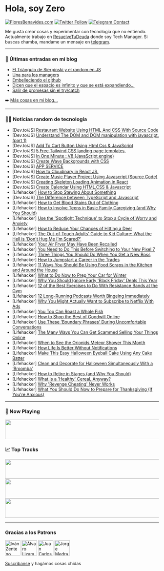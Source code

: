 # Hola, soy Zero

[![FloresBenavides.com](https://img.shields.io/website?down_message=oops&label=MiBlog&style=for-the-badge&up_message=online&url=https%3A%2F%2Ffloresbenavides.com)](https://floresbenavides.com) [![Twitter Follow](https://img.shields.io/twitter/follow/ZeroDragon?color=%231DA1F2&label=Follow&logo=twitter&logoColor=ffffff&style=for-the-badge)](https://twitter.com/zerodragon) [![Telegram Contact](https://img.shields.io/badge/escr%C3%ADbeme-ZeroDragon-%2326A5E4?style=for-the-badge&logo=telegram)](https://t.me/zerodragon)

Me gusta crear cosas y experimentar con tecnología que no entiendo.
Actualmente trabajo en [ResuelveTuDeuda](http://github.com/resuelve) donde soy Tech Manager.
Si buscas chamba, mandame un mensaje en [telegram](https://t.me/zerodragon).

---

### 📕 Últimas entradas en mi blog
<!-- BLOG-POST-LIST:START -->
- [El Triángulo de Sierpinski y el random en JS](https://floresbenavides.com/el-triangulo-de-sierpinski-y-el-random-en-js/)
- [Una para los managers](https://floresbenavides.com/una-para-los-managers/)
- [Embelleciendo el github](https://floresbenavides.com/embelleciendo-el-github/)
- [Dicen que el espacio es infinito y que se está expandiendo…](https://floresbenavides.com/dicen-que-el-espacio-es-infinito-y-que-se-esta-expandiendo/)
- [Salir de promesas sin el try/catch](https://floresbenavides.com/salir-de-promesas-sin-el-try-catch/)
<!-- BLOG-POST-LIST:END -->

➡️ [Más cosas en mi blog...](https://floresbenavides.com)

---

### 👨‍💻 Noticias random de tecnología
<!-- TECH-POSTS:START -->
- [Dev.to/JS] [Restaurant Website Using HTML And CSS With Source Code](https://dev.to/codingtitan6/restaurant-website-using-html-and-css-with-source-code-mog)
- [Dev.to/JS] [Understand The DOM and DOM manipulation with javascript. &lpar;part 1&rpar;](https://dev.to/jonathz/understand-the-dom-and-dom-manipulation-with-javascript-part-1-54kk)
- [Dev.to/JS] [Add To Cart Button Using Html,Css &amp; JavaScript](https://dev.to/codingtitan6/add-to-cart-button-using-htmlcss-javascript-3k4l)
- [Dev.to/JS] [5 Free Tailwind CSS landing page templates.](https://dev.to/britzdylan/5-free-tailwind-css-landing-page-templates-3bga)
- [Dev.to/JS] [In One Minute : V8 &lpar;JavaScript engine&rpar;](https://dev.to/rakeshkr2/in-one-minute-v8-javascript-engine-59b2)
- [Dev.to/JS] [Create Wave Backgrounds with CSS](https://dev.to/codingtitan6/create-wave-backgrounds-with-css-1mmd)
- [Dev.to/JS] [APP SERVICE](https://dev.to/bruyo/app-service-25p4)
- [Dev.to/JS] [How to Cloudinary in React JS.](https://dev.to/femiobadimu/how-to-cloudinary-in-react-js-54fi)
- [Dev.to/JS] [Create Music Player Project Using Javascript &lpar;Source Code&rpar;](https://dev.to/codingtitan6/create-music-player-project-using-javascript-source-code-1alh)
- [Dev.to/JS] [Creating Skeleton Loading Animation in React](https://dev.to/documatic/creating-skeleton-loading-animation-in-react-4f38)
- [Dev.to/JS] [Create Calendar Using HTML,CSS &amp; Javascript](https://dev.to/codingtitan6/create-calendar-using-htmlcss-javascript-386n)
- [Lifehacker] [How to Stop Stewing About Something](https://lifehacker.com/how-to-stop-stewing-about-something-1849662660)
- [Dev.to/JS] [The Difference between TypeScript and Javascript](https://dev.to/smpnjn/the-difference-between-typescript-and-javascript-3gem)
- [Lifehacker] [How to Get Blood Stains Out of Clothing](https://lifehacker.com/how-to-get-blood-stains-out-of-clothing-1849662672)
- [Lifehacker] [How to Involve Teens in Basic Family Caregiving &lpar;and Why You Should&rpar;](https://lifehacker.com/how-to-involve-teens-in-basic-family-caregiving-and-wh-1849662563)
- [Lifehacker] [Use the &#39;Spotlight Technique&#39; to Stop a Cycle of Worry and Anxiety](https://lifehacker.com/use-the-spotlight-technique-to-stop-a-cycle-of-worry-an-1849662342)
- [Lifehacker] [How to Reduce Your Chances of Hitting a Deer](https://lifehacker.com/how-to-reduce-your-chances-of-hitting-a-deer-1849661336)
- [Lifehacker] [The Out-of-Touch Adults&#39; Guide to Kid Culture: What the Hell is &#39;Don&#39;t Hug Me I&#39;m Scared?&#39;](https://lifehacker.com/what-is-dont-hug-me-im-scared-1849660077)
- [Lifehacker] [Your Air Fryer May Have Been Recalled](https://lifehacker.com/your-air-fryer-may-have-been-recalled-1849660626)
- [Lifehacker] [You Need to Do This Before Switching to Your New Pixel 7](https://lifehacker.com/you-need-to-do-this-before-switching-to-your-new-pixel-1849658486)
- [Lifehacker] [Three Things You Should Do When You Get a New Boss](https://lifehacker.com/three-things-you-should-do-when-you-get-a-new-boss-1849659881)
- [Lifehacker] [How to Jumpstart a Career in the Trades](https://lifehacker.com/how-to-jumpstart-a-career-in-the-trades-1849658828)
- [Lifehacker] [11 Ways You Should Be Using Food Scraps in the Kitchen and Around the House](https://lifehacker.com/11-ways-you-should-be-using-food-scraps-in-the-kitchen-1849659704)
- [Lifehacker] [What to Do Now to Prep Your Car for Winter](https://lifehacker.com/what-to-do-now-to-prep-your-car-for-winter-1849659286)
- [Lifehacker] [Why You Should Ignore Early &#39;Black Friday&#39; Deals This Year](https://lifehacker.com/why-you-should-ignore-early-black-friday-deals-this-yea-1849648563)
- [Lifehacker] [12 of the Best Exercises to Do With Resistance Bands at the Gym](https://lifehacker.com/12-of-the-best-exercises-to-do-with-resistance-bands-at-1849658908)
- [Lifehacker] [12 Long-Running Podcasts Worth Bingeing Immediately](https://lifehacker.com/12-long-running-podcasts-worth-bingeing-immediately-1849614978)
- [Lifehacker] [Why You Might Actually Want to Subscribe to Netflix With Ads](https://lifehacker.com/why-you-might-actually-want-to-subscribe-to-netflix-wit-1849658102)
- [Lifehacker] [You Too Can Roast a Whole Fish](https://lifehacker.com/you-too-can-roast-a-whole-fish-1849656039)
- [Lifehacker] [How to Shop the Best of Goodwill Online](https://lifehacker.com/how-to-shop-the-best-of-goodwill-online-1849655901)
- [Lifehacker] [Use These &#39;Boundary Phrases&#39; During Uncomfortable Conversations](https://lifehacker.com/use-these-boundary-phrases-during-uncomfortable-convers-1849657838)
- [Lifehacker] [The Many Ways You Can Get Scammed Selling Your Things Online](https://lifehacker.com/the-many-ways-you-can-get-scammed-selling-your-things-o-1849655585)
- [Lifehacker] [When to See the Orionids Meteor Shower This Month](https://lifehacker.com/when-to-see-the-orionids-meteor-shower-this-month-1849654661)
- [Lifehacker] [How Life Is Better Without Notifications](https://lifehacker.com/how-life-is-better-without-notifications-1849653045)
- [Lifehacker] [Make This Easy Halloween Eyeball Cake Using Any Cake Batter](https://lifehacker.com/make-this-easy-halloween-eyeball-cake-using-any-cake-ba-1849645393)
- [Lifehacker] [Clean and Decorate for Halloween Simultaneously With a ‘Broomba’](https://lifehacker.com/clean-and-decorate-for-halloween-simultaneously-with-a-1849654818)
- [Lifehacker] [How to Retire in Stages &lpar;and Why You Should&rpar;](https://lifehacker.com/how-to-retire-in-stages-and-why-you-should-1849653942)
- [Lifehacker] [What Is a &#39;Healthy&#39; Cereal, Anyway?](https://lifehacker.com/what-is-a-healthy-cereal-anyway-1849652823)
- [Lifehacker] [Why &#39;Revenge Cheating&#39; Never Works](https://lifehacker.com/why-revenge-cheating-never-works-1849654175)
- [Lifehacker] [What You Should Do Now to Prepare for Thanksgiving &lpar;If You&#39;re Anxious&rpar;](https://lifehacker.com/what-you-should-do-now-to-prepare-for-thanksgiving-if-1849654472)<!-- TECH-POSTS:END -->

---

### 🎵 Now Playing
<a href="https://spotify-now-playing-dun.vercel.app/now-playing?open"><img src="https://spotify-now-playing-dun.vercel.app/now-playing" width="540" height="64"></a>

### 📈 Top Tracks
<a href="https://spotify-now-playing-dun.vercel.app/top-tracks?i=1&open"><img src="https://spotify-now-playing-dun.vercel.app/top-tracks?i=1" width="540" height="64"></a>
<a href="https://spotify-now-playing-dun.vercel.app/top-tracks?i=2&open"><img src="https://spotify-now-playing-dun.vercel.app/top-tracks?i=2" width="540" height="64"></a>
<a href="https://spotify-now-playing-dun.vercel.app/top-tracks?i=3&open"><img src="https://spotify-now-playing-dun.vercel.app/top-tracks?i=3" width="540" height="64"></a>

---

### Gracias a los Patrons
[<img src="https://avatars.githubusercontent.com/u/243380?v=4" alt="Iván Zenteno" width="50px">](https://github.com/k001) [<img src="https://avatars.githubusercontent.com/u/19955639?v=4" alt="Álvaro Lizama" width="50px">](https://github.com/alvarolizama) [<img src="https://avatars.githubusercontent.com/u/2718753?v=4" alt="Juan Carlos Ruiz" width="50px">](https://github.com/JuanCrg90) [<img src="https://avatars.githubusercontent.com/u/37025?v=4" alt="Jorge Medrano" width="50px">](https://github.com/h1pp1e) 

[Suscríbanse](https://www.patreon.com/zerodragon) y hagámos cosas chidas

